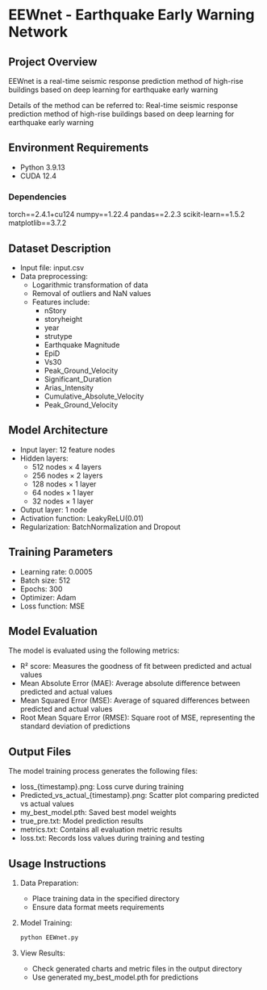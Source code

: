 # EEWnet - Earthquake Early Warning Network

## Project Overview
EEWnet is a real-time seismic response prediction method of high-rise buildings based on deep learning for earthquake early warning

Details of the method can be referred to: Real-time seismic response prediction method of high-rise buildings based on deep learning for earthquake early warning

## Environment Requirements
- Python 3.9.13
- CUDA 12.4

### Dependencies
torch==2.4.1+cu124
numpy==1.22.4
pandas==2.2.3
scikit-learn==1.5.2
matplotlib==3.7.2

## Dataset Description
- Input file: input.csv
- Data preprocessing:
  - Logarithmic transformation of data
  - Removal of outliers and NaN values
  - Features include:
    - nStory
    - storyheight
    - year
    - strutype
    - Earthquake Magnitude
    - EpiD
    - Vs30
    - Peak_Ground_Velocity
    - Significant_Duration
    - Arias_Intensity
    - Cumulative_Absolute_Velocity
    - Peak_Ground_Velocity

## Model Architecture
- Input layer: 12 feature nodes
- Hidden layers:
  - 512 nodes × 4 layers
  - 256 nodes × 2 layers
  - 128 nodes × 1 layer
  - 64 nodes × 1 layer
  - 32 nodes × 1 layer
- Output layer: 1 node
- Activation function: LeakyReLU(0.01)
- Regularization: BatchNormalization and Dropout

## Training Parameters
- Learning rate: 0.0005
- Batch size: 512
- Epochs: 300
- Optimizer: Adam
- Loss function: MSE

## Model Evaluation
The model is evaluated using the following metrics:
- R² score: Measures the goodness of fit between predicted and actual values
- Mean Absolute Error (MAE): Average absolute difference between predicted and actual values
- Mean Squared Error (MSE): Average of squared differences between predicted and actual values
- Root Mean Square Error (RMSE): Square root of MSE, representing the standard deviation of predictions

## Output Files
The model training process generates the following files:
- loss_{timestamp}.png: Loss curve during training
- Predicted_vs_actual_{timestamp}.png: Scatter plot comparing predicted vs actual values
- my_best_model.pth: Saved best model weights
- true_pre.txt: Model prediction results
- metrics.txt: Contains all evaluation metric results
- loss.txt: Records loss values during training and testing

## Usage Instructions
1. Data Preparation:
   - Place training data in the specified directory
   - Ensure data format meets requirements

2. Model Training:
   ```bash
   python EEWnet.py
   ```

3. View Results:
   - Check generated charts and metric files in the output directory
   - Use generated my_best_model.pth for predictions
